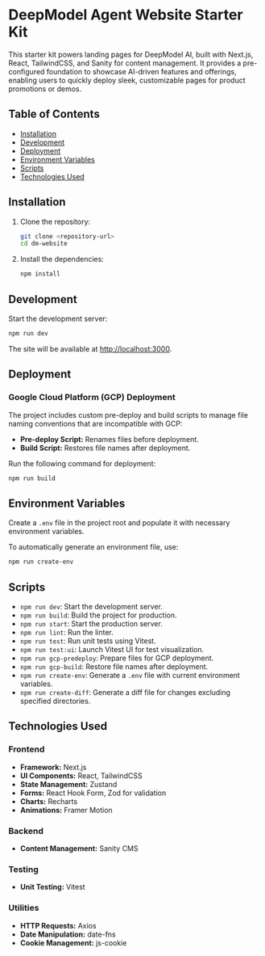 # DeepModel Agent Website Starter Kit

This starter kit powers landing pages for DeepModel AI, built with Next.js, React, TailwindCSS, and Sanity for content management. It provides a pre-configured foundation to showcase AI-driven features and offerings, enabling users to quickly deploy sleek, customizable pages for product promotions or demos.

## Table of Contents

- [Installation](#installation)
- [Development](#development)
- [Deployment](#deployment)
- [Environment Variables](#environment-variables)
- [Scripts](#scripts)
- [Technologies Used](#technologies-used)

## Installation

1. Clone the repository:

   ```bash
   git clone <repository-url>
   cd dm-website
   ```

2. Install the dependencies:

   ```bash
   npm install
   ```

## Development

Start the development server:

```bash
npm run dev
```

The site will be available at [http://localhost:3000](http://localhost:3000).

## Deployment

### Google Cloud Platform (GCP) Deployment

The project includes custom pre-deploy and build scripts to manage file naming conventions that are incompatible with GCP:

- **Pre-deploy Script:** Renames files before deployment.
- **Build Script:** Restores file names after deployment.

Run the following command for deployment:

```bash
npm run build
```

## Environment Variables

Create a `.env` file in the project root and populate it with necessary environment variables.

To automatically generate an environment file, use:

```bash
npm run create-env
```

## Scripts

- `npm run dev`: Start the development server.
- `npm run build`: Build the project for production.
- `npm run start`: Start the production server.
- `npm run lint`: Run the linter.
- `npm run test`: Run unit tests using Vitest.
- `npm run test:ui`: Launch Vitest UI for test visualization.
- `npm run gcp-predeploy`: Prepare files for GCP deployment.
- `npm run gcp-build`: Restore file names after deployment.
- `npm run create-env`: Generate a `.env` file with current environment variables.
- `npm run create-diff`: Generate a diff file for changes excluding specified directories.

## Technologies Used

### Frontend

- **Framework:** Next.js
- **UI Components:** React, TailwindCSS
- **State Management:** Zustand
- **Forms:** React Hook Form, Zod for validation
- **Charts:** Recharts
- **Animations:** Framer Motion

### Backend

- **Content Management:** Sanity CMS

### Testing

- **Unit Testing:** Vitest

### Utilities

- **HTTP Requests:** Axios
- **Date Manipulation:** date-fns
- **Cookie Management:** js-cookie
